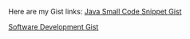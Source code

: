 Here are my Gist links:
[Java Small Code Snippet Gist](https://gist.github.com/Gawade15/6146bc7fb33930a80e0f0e3182a2beef)


[Software Development Gist](https://gist.github.com/Gawade15/a7f4be656e5e3c0e5ba1185819b10b2c)
